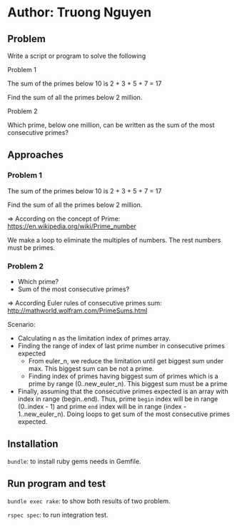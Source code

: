 # Author: Truong Nguyen
## Problem
Write a script or program to solve the following

Problem 1

The sum of the primes below 10 is 2 + 3 + 5 + 7 = 17

Find the sum of all the primes below 2 million.

Problem 2

Which prime, below one million, can be written as the sum of the most consecutive primes?

## Approaches
### Problem 1

The sum of the primes below 10 is 2 + 3 + 5 + 7 = 17

Find the sum of all the primes below 2 million.

=> According on the concept of Prime: https://en.wikipedia.org/wiki/Prime_number

We make a loop to eliminate the multiples of numbers. The rest numbers must be primes. 

### Problem 2
- Which prime?
- Sum of the most consecutive primes?

=> According Euler rules of consecutive primes sum: http://mathworld.wolfram.com/PrimeSums.html

Scenario: 

- Calculating n as the limitation index of primes array.
- Finding the range of index of last prime number in consecutive primes expected
   - From euler_n, we reduce the limitation until get biggest sum under max. This biggest sum can be not a prime.
   - Finding index of primes having biggest sum of primes which is a prime by range (0..new_euler_n). This biggest sum must be a prime
- Finally, assuming that the consecutive primes expected is an array with index in range (begin..end). Thus, prime `begin` index will be in range (0..index - 1) and prime `end` index will be in range (index - 1..new_euler_n). Doing loops to get sum of the most consecutive primes expected.

## Installation
`bundle`: to install ruby gems needs in Gemfile.

## Run program and test

`bundle exec rake`: to show both results of two problem.

`rspec spec`: to run integration test.    